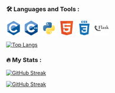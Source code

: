 ### :hammer_and_wrench: Languages and Tools :
<div>
  <img src="https://github.com/devicons/devicon/blob/master/icons/c/c-original.svg" title="C" alt="C" width="40" height="40"/>&nbsp;
  <img src="https://github.com/devicons/devicon/blob/master/icons/cplusplus/cplusplus-original.svg" title="C++" alt="C++" width="40" height="40"/>&nbsp;
  <img src="https://github.com/devicons/devicon/blob/master/icons/python/python-original.svg" title="python" alt="python" width="40" height="40"/>&nbsp;
  <img src="https://github.com/devicons/devicon/blob/master/icons/html5/html5-original.svg" title="HTML5" alt="HTML" width="40" height="40"/>&nbsp;
  <img src="https://github.com/devicons/devicon/blob/master/icons/css3/css3-plain-wordmark.svg"  title="CSS3" alt="CSS" width="40" height="40"/>&nbsp;
  <img src="https://github.com/devicons/devicon/blob/master/icons/flask/flask-original-wordmark.svg" title="Redux" alt="Redux " width="40" height="40"  background-color: white;/>&nbsp;
</div>


[![Top Langs](https://github-readme-stats.vercel.app/api/top-langs/?username=Nikos25K&layout=compact&theme=vision-friendly-dark)](https://github.com/anuraghazra/github-readme-stats)

### :fire: My Stats :
[![GitHub Streak](http://github-readme-streak-stats.herokuapp.com?user=Nikos25K&theme=dark&background=000000)](https://git.io/streak-stats)

[![GitHub Streak](https://github-readme-streak-stats.herokuapp.com?user=Nikos25K&theme=dark&background=000000&hide_current_streak=true&hide_longest_streak=true)](https://git.io/streak-stats)
